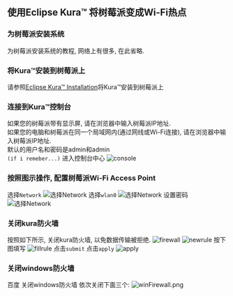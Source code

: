 ## 使用Eclipse Kura™ 将树莓派变成Wi-Fi热点

### 为树莓派安装系统
为树莓派安装系统的教程, 网络上有很多, 在此省略.

### 将Kura™安装到树莓派上
请参照[Eclipse Kura™ Installation](https://eclipse.github.io/kura/intro/raspberry-pi-quick-start.html)将Kura™安装到树莓派上

### 连接到Kura™控制台
如果您的树莓派带有显示屏, 请在浏览器中输入树莓派IP地址.  
如果您的电脑和树莓派在同一个局域网内(通过网线或Wi-Fi连接), 请在浏览器中输入树莓派IP地址.  
默认的用户名和密码是admin和admin  
`(if i remeber...)`
进入控制台中心
![console](./console.png)
### 按照图示操作, 配置树莓派Wi-Fi Access Point
选择`Network`
![选择`Network`](./choose_Network.png)
选择`wlan0`
![选择`Network`](./wlan0.png)
设置密码
![选择`Network`](./settingPassword.png)


### 关闭kura防火墙
按照如下所示, 关闭kura防火墙, 以免数据传输被拒绝.
![firewall](./firewall.png)
![newrule](./newrule.png)
按下图填写
![fillrule](./fillRule.png)
点击`submit`
点击`apply`
![apply](./apply.png)


### 关闭windows防火墙
百度 关闭windows防火墙
依次关闭下面三个:
![winFirewall.png](./winFirewall.png)